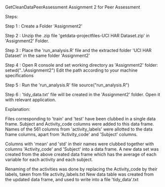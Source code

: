 GetCleanDataPeerAssessment
Assignment 2 for Peer Assessment

Steps:

Step 1 : Create a Folder 'Assignment2'

Step 2 : Unzip the .zip file 'getdata-projectfiles-UCI HAR Dataset.zip' in 'Assignment2' Folder.

Step 3 : Place the 'run_analysis.R' file and the extracted folder 'UCI HAR Dataset' in the same folder 'Assignment2'

Step 4 : Open R console and set working directory as 'Assignment2' folder: setwd("..\Assignment2")
Edit the path according to your machine specifications

Step 5 : Run the 'run_analysis.R' file
source("run_analysis.R")

Step 6 : 'tidy_data.txt' file will be created in the 'Assignment2' folder. Open it with relevant application.

Explanation:

Files corresponding to 'train' and 'test' have been clubbed in a single data frame. Subject and Activity_code columns were added to this data frame. Names of the 561 columns from 'activity_labels' were allotted to the data frame columns, apart from 'Activity_code' and 'Subject' columns.

Columns with 'mean' and 'std' in their names were clubbed together with columns 'Activity_code' and 'Subject' into a data frame. A new data set was created from the above created data frame which has the average of each variable for each activity and each subject.

Renaming of the activities was done by replacing the Activity_code by their labels, taken from file activity_labels.txt New data table was created from the updated data frame, and used to write into a file 'tidy_data'.txt
